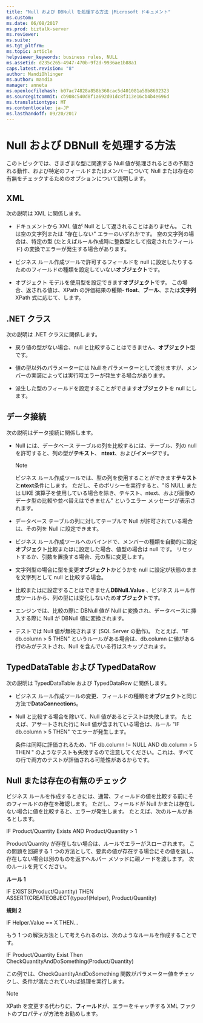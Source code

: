 ```yaml
---
title: "Null および DBNull を処理する方法 |Microsoft ドキュメント"
ms.custom: 
ms.date: 06/08/2017
ms.prod: biztalk-server
ms.reviewer: 
ms.suite: 
ms.tgt_pltfrm: 
ms.topic: article
helpviewer_keywords: business rules, NULL
ms.assetid: d235c265-4947-470b-9f2d-9936ae1b88a1
caps.latest.revision: "8"
author: MandiOhlinger
ms.author: mandia
manager: anneta
ms.openlocfilehash: b07ac74828a858b368cac5d401081a58b8602323
ms.sourcegitcommit: cb908c540d8f1a692d01dc8f313e16cb4b4e696d
ms.translationtype: MT
ms.contentlocale: ja-JP
ms.lasthandoff: 09/20/2017
---
```

# <a name="how-to-handle-null-and-dbnull"></a>Null および DBNull を処理する方法
このトピックでは、さまざまな型に関連する Null 値が処理されるときの予期される動作、および特定のフィールドまたはメンバーについて Null または存在の有無をチェックするためのオプションについて説明します。  
  
## <a name="xml"></a>XML  
 次の説明は XML に関係します。  
  
-   ドキュメントから XML 値が Null として返されることはありません。 これは空の文字列または "存在しない" エラーのいずれかです。 空の文字列の場合は、特定の型 (たとえばルール作成時に整数型として指定されたフィールド) の変換でエラーが発生する場合があります。  
  
-   ビジネス ルール作成ツールで許可するフィールドを null に設定したりするためのフィールドの種類を設定していない**オブジェクト**です。  
  
-   オブジェクト モデルを使用型を設定できます**オブジェクト**です。 この場合、返される値は、XPath の評価結果の種類- **float**、**ブール**、または**文字列**XPath 式に応じて、します。  
  
## <a name="net-classes"></a>.NET クラス  
 次の説明は .NET クラスに関係します。  
  
-   戻り値の型がない場合、null と比較することはできません、**オブジェクト**型です。  
  
-   値の型以外のパラメーターには Null をパラメーターとして渡せますが、メンバーの実装によっては実行時エラーが発生する場合があります。  
  
-   派生した型のフィールドを設定することができます**オブジェクト**を null にします。  
  
## <a name="data-connection"></a>データ接続  
 次の説明はデータ接続に関係します。  
  
-   Null には、データベース テーブルの列を比較するには、テーブル、列の null を許可すると、列の型が**テキスト**、 **ntext**、および**イメージ**です。  
  
    > [!NOTE]
    >  ビジネス ルール作成ツールでは、型の列を使用することができます**テキスト**と**ntext**条件にします。 ただし、そのポリシーを実行すると、"IS NULL または LIKE 演算子を使用している場合を除き、テキスト、ntext、および画像のデータ型の比較や並べ替えはできません" というエラー メッセージが表示されます。  
  
-   データベース テーブルの列に対してテーブルで Null が許可されている場合は、その列を Null に設定できます。  
  
-   ビジネス ルール作成ツールへのバインドで、メンバーの種類を自動的に設定**オブジェクト**比較またはに設定した場合、値型の場合は null です。 リセットするか、引数を置換する場合、元の型に変更します。  
  
-   文字列型の場合に型を変更**オブジェクト**かどうかを null に設定が状態のままを文字列として null と比較する場合。  
  
-   比較またはに設定することはできません**DBNull.Value** 、ビジネス ルール作成ツールから、列の型には変化しないため**オブジェクト**です。  
  
-   エンジンでは、比較の際に DBNull 値が Null に変換され、データベースに挿入する際に Null が DBNull 値に変換されます。  
  
-   テストでは Null 値が無視されます (SQL Server の動作)。 たとえば、"IF db.column > 5 THEN" というルールがある場合は、db.column に値がある行のみがテストされ、Null を含んでいる行はスキップされます。  
  
## <a name="typeddatatable-and-typeddatarow"></a>TypedDataTable および TypedDataRow  
 次の説明は TypedDataTable および TypedDataRow に関係します。  
  
-   ビジネス ルール作成ツールの変更、フィールドの種類を**オブジェクト**と同じ方法で**DataConnection**s。  
  
-   Null と比較する場合を除いて、Null 値があるとテストは失敗します。 たとえば、アサートされた行に Null 値が含まれている場合は、ルール "IF db.column > 5 THEN" でエラーが発生します。  
  
     条件は同時に評価されるため、"IF db.column != NULL AND db.column > 5 THEN  " のようなテストも失敗するので注意してください。これは、すべての行で両方のテストが評価される可能性があるからです。  
  
## <a name="checking-for-null-or-existence"></a>Null または存在の有無のチェック  
 ビジネス ルールを作成するときには、通常、フィールドの値を比較する前にそのフィールドの存在を確認します。 ただし、フィールドが Null かまたは存在しない場合に値を比較すると、エラーが発生します。 たとえば、次のルールがあるとします。  
  
 IF Product/Quantity Exists AND Product/Quantity > 1  
  
 Product/Quantity が存在しない場合は、ルールでエラーがスローされます。 この問題を回避する 1 つの方法として、要素の値が存在する場合にその値を返し、存在しない場合は別のものを返すヘルパー メソッドに親ノードを渡します。 次のルールを見てください。  
  
 **ルール 1**  
  
 IF EXISTS(Product/Quantity) THEN ASSERT(CREATEOBJECT(typeof(Helper), Product/Quantity)  
  
 **規則 2**  
  
 IF Helper.Value == X THEN...  
  
 もう 1 つの解決方法として考えられるのは、次のようなルールを作成することです。  
  
 IF Product/Quantity Exist Then CheckQuantityAndDoSomething(Product/Quantity)  
  
 この例では、CheckQuantityAndDoSomething 関数がパラメーター値をチェックし、条件が満たされていれば処理を実行します。  
  
> [!NOTE]
>  XPath を変更する代わりに、**フィールド**が、エラーをキャッチする XML ファクトのプロパティが方法をお勧めします。